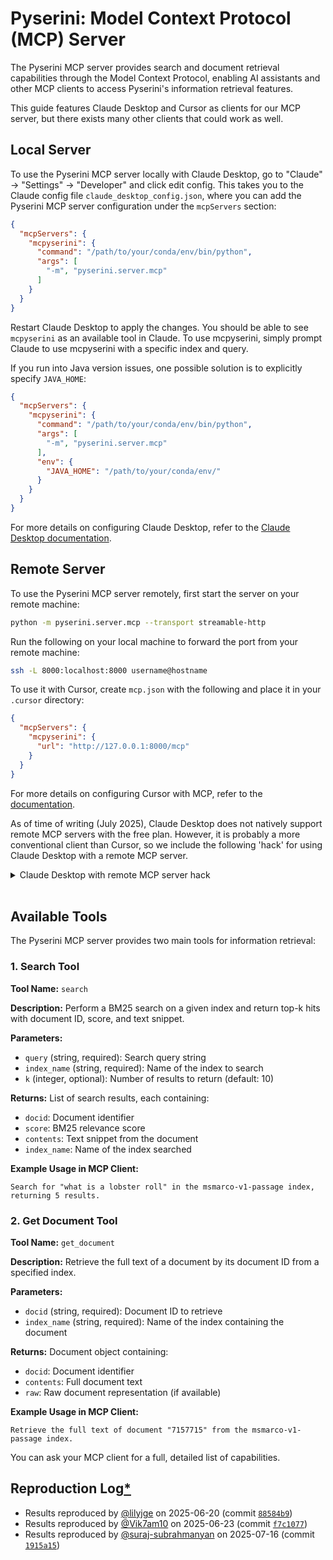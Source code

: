# Pyserini: Model Context Protocol (MCP) Server

The Pyserini MCP server provides search and document retrieval capabilities through the Model Context Protocol, enabling AI assistants and other MCP clients to access Pyserini's information retrieval features.

This guide features Claude Desktop and Cursor as clients for our MCP server, but there exists many other clients that could work as well. 

## Local Server

To use the Pyserini MCP server locally with Claude Desktop, go to "Claude" -> "Settings" -> "Developer" and click edit config.
This takes you to the Claude config file `claude_desktop_config.json`, where you can add the Pyserini MCP server configuration under the `mcpServers` section:

```json
{
  "mcpServers": {
    "mcpyserini": {
      "command": "/path/to/your/conda/env/bin/python",
      "args": [
        "-m", "pyserini.server.mcp"
      ]
    }
  }
}
```

Restart Claude Desktop to apply the changes.
You should be able to see `mcpyserini` as an available tool in Claude.
To use mcpyserini, simply prompt Claude to use mcpyserini with a specific index and query.

If you run into Java version issues, one possible solution is to explicitly specify `JAVA_HOME`:

```json
{
  "mcpServers": {
    "mcpyserini": {
      "command": "/path/to/your/conda/env/bin/python",
      "args": [
        "-m", "pyserini.server.mcp"
      ],
      "env": {
        "JAVA_HOME": "/path/to/your/conda/env/"
      }
    }
  }
}
```

For more details on configuring Claude Desktop, refer to the [Claude Desktop documentation](https://modelcontextprotocol.io/quickstart/user).


## Remote Server

To use the Pyserini MCP server remotely, first start the server on your remote machine:

```bash
python -m pyserini.server.mcp --transport streamable-http
```

Run the following on your local machine to forward the port from your remote machine:

```bash
ssh -L 8000:localhost:8000 username@hostname
```

To use it with Cursor, create `mcp.json` with the following and place it in your `.cursor` directory:

```json
{
  "mcpServers": {
    "mcpyserini": {
      "url": "http://127.0.0.1:8000/mcp"
    }
  }
}
```

For more details on configuring Cursor with MCP, refer to the [documentation](https://docs.cursor.com/context/model-context-protocol). 

As of time of writing (July 2025), Claude Desktop does not natively support remote MCP servers with the free plan. 
However, it is probably a more conventional client than Cursor, so we include the following 'hack' for using Claude Desktop with a remote MCP server.

<details>
<summary>Claude Desktop with remote MCP server hack</summary>
<br/>

Start the MCP server on your remote machine with the same instructions as above.

Download our bridging script on your local machine with the following command:

```bash
wget https://raw.githubusercontent.com/castorini/pyserini/refs/heads/master/pyserini/server/mcp/pyserini_bridge.py -O pyserini_bridge.py
```

Modify your Claude Desktop configuration file `claude_desktop_config.json` with the following to point to the script you just downloaded: 

```json
{
  "mcpServers": {
    "mcp_pyserini": {
      "command": "/path/to/your/conda/env/bin/python",
      "args": [
        "path/to/your/pyserini_bridge.py"
      ]
    }
  }
}
```

Restart Claude Desktop and you should be good to go.
</details>
<br/>

## Available Tools

The Pyserini MCP server provides two main tools for information retrieval:

### 1. Search Tool

**Tool Name:** `search`

**Description:** Perform a BM25 search on a given index and return top-k hits with document ID, score, and text snippet.

**Parameters:**
- `query` (string, required): Search query string
- `index_name` (string, required): Name of the index to search
- `k` (integer, optional): Number of results to return (default: 10)

**Returns:** List of search results, each containing:
- `docid`: Document identifier
- `score`: BM25 relevance score
- `contents`: Text snippet from the document
- `index_name`: Name of the index searched

**Example Usage in MCP Client:**

```
Search for "what is a lobster roll" in the msmarco-v1-passage index, returning 5 results.
```

### 2. Get Document Tool

**Tool Name:** `get_document`

**Description:** Retrieve the full text of a document by its document ID from a specified index.

**Parameters:**
- `docid` (string, required): Document ID to retrieve
- `index_name` (string, required): Name of the index containing the document

**Returns:** Document object containing:
- `docid`: Document identifier
- `contents`: Full document text
- `raw`: Raw document representation (if available)

**Example Usage in MCP Client:**

```
Retrieve the full text of document "7157715" from the msmarco-v1-passage index.
```

You can ask your MCP client for a full, detailed list of capabilities. 

## Reproduction Log[*](reproducibility.md)

+ Results reproduced by [@lilyjge](https://github.com/lilyjge) on 2025-06-20 (commit [`88584b9`](https://github.com/castorini/pyserini/commit/88584b982ac9878775be1ffb0b1a8673c0cccd3b))
+ Results reproduced by [@Vik7am10](https://github.com/Vik7am10) on 2025-06-23 (commit [`f7c1077`](https://github.com/castorini/pyserini/commit/f7c10776c486744b8f28f753df29036cdfd28389))
+ Results reproduced by [@suraj-subrahmanyan](https://github.com/suraj-subrahmanyan) on 2025-07-16 (commit [`1915a15`](https://github.com/castorini/pyserini/commit/1915a154326f829b91308f275227a8bbb42eea9b))